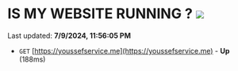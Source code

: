 # IS MY WEBSITE RUNNING ? [![](https://img.shields.io/static/v1?label=Sponsor&message=%E2%9D%A4&logo=GitHub&color=%23fe8e86)](https://github.com/sponsors/Youssef-Lehmam)

Last updated: **7/9/2024, 11:56:05 PM**

- `GET` [https://youssefservice.me](https://youssefservice.me) - **Up** (188ms)

